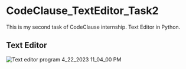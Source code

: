 # CodeClause_TextEditor_Task2

This is my second task of CodeClause internship. Text Editor in Python.

## Text Editor

![Text editor program 4_22_2023 11_04_00 PM](https://user-images.githubusercontent.com/85254301/233798777-c95a0c02-2912-407d-82f2-bd1e9c7a19df.png)
